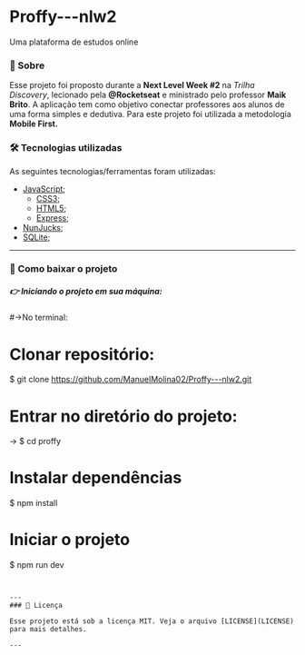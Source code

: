 # Proffy---nlw2
Uma plataforma de estudos online


### 🔖 Sobre

Esse projeto foi proposto durante a **Next Level Week #2** na *Trilha Discovery*, lecionado pela **@Rocketseat** e ministrado pelo professor **Maik Brito**. A aplicação tem como objetivo conectar professores aos alunos de uma forma simples e dedutiva. 
Para este projeto foi utilizada a metodologia **Mobile First.**

### 🛠 Tecnologias utilizadas


As seguintes tecnologias/ferramentas foram utilizadas:

- [JavaScript](https://www.javascript.com/);
    - [CSS3](https://developer.mozilla.org/en-US/docs/Web/CSS);
    - [HTML5](https://developer.mozilla.org/en-US/docs/Web/HTML);
    - [Express](https://expressjs.com/);
- [NunJucks](https://mozilla.github.io/nunjucks/);
- [SQLite](https://www.sqlite.org/index.html);

---
### 📎 Como baixar o projeto

##### 👉 Iniciando o projeto em sua máquina:

#->No terminal:

# Clonar repositório:
$ git clone https://github.com/ManuelMolina02/Proffy---nlw2.git

# Entrar no diretório do projeto:
-> $ cd proffy

# Instalar dependências
$ npm install

# Iniciar o projeto
$ npm run dev

```


---
### 📜 Licença

Esse projeto está sob a licença MIT. Veja o arquivo [LICENSE](LICENSE) para mais detalhes.

---
